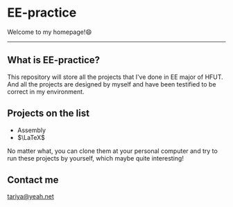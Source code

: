 # EE-practice

Welcome to my homepage!:smile:


---

## What is EE-practice?

This repository will store all the projects that I've done in EE major of HFUT.
And all the projects are designed by myself and have been testified to be correct in my environment.

## Projects on the list

- Assembly
- $\LaTeX$

No matter what, you can clone them at your personal computer and try to run these projects by yourself, which maybe quite interesting!

## Contact me

<tariya@yeah.net>
